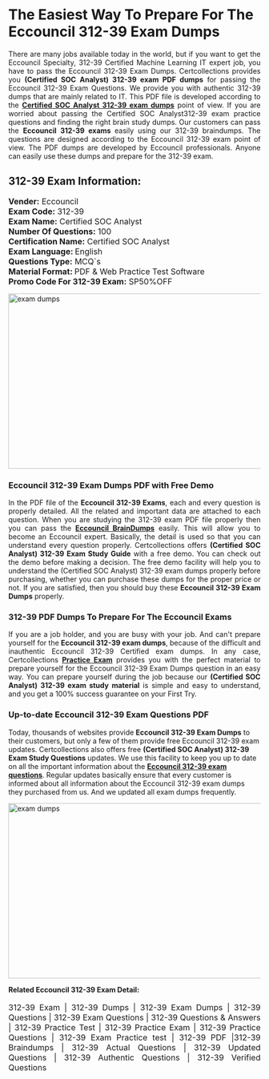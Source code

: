 <h1>The Easiest Way To Prepare For The Eccouncil 312-39 Exam Dumps</h1> <p style="text-align:justify">There are many jobs available today in the world, but if you want to get the Eccouncil Specialty, 312-39 Certified Machine Learning IT expert job, you have to pass the Eccouncil 312-39 Exam Dumps. Certcollections provides you <strong>(Certified SOC Analyst) 312-39 exam PDF dumps</strong> for passing the Eccouncil 312-39 Exam Questions. We provide you with authentic 312-39 dumps that are mainly related to IT. This PDF file is developed according to the <a href="https://www.certsofficial.com/eccouncil/312-39-questions"><strong>Certified SOC Analyst 312-39 exam dumps</strong></a> point of view. If you are worried about passing the Certified SOC Analyst312-39 exam practice questions and finding the right brain study dumps. Our customers can pass the <strong>Eccouncil 312-39 exams </strong>easily using our 312-39 braindumps. The questions are designed according to the Eccouncil 312-39 exam point of view. The PDF dumps are developed by Eccouncil professionals. Anyone can easily use these dumps and prepare for the 312-39 exam.</p> <h2><strong>312-39 Exam Information:</strong></h2> <p><span style="font-size:16px"><strong>Vender:</strong> Eccouncil<br /> <strong>Exam Code:</strong> 312-39<br /> <strong>Exam Name:</strong> Certified SOC Analyst<br /> <strong>Number Of Questions:</strong> 100<br /> <strong>Certification Name:</strong> Certified SOC Analyst<br /> <strong>Exam Language: </strong>English<br /> <strong>Questions Type:</strong> MCQ`s<br /> <strong>Material Format: </strong>PDF & Web Practice Test Software<br /> <strong>Promo Code For 312-39 Exam:</strong> SP50%OFF</span></p> <p><a href="https://www.certsofficial.com/eccouncil/312-39-questions" rel="no-follow"><img alt="exam dumps" src="https://www.certcollections.com/uploads/content/certsofficial.jpg" style="height:350px; width:750px" /></a></p> <h3><strong>Eccouncil 312-39 Exam Dumps PDF with Free Demo</strong></h3> <p style="text-align:justify">In the PDF file of the <strong>Eccouncil 312-39 Exams</strong>, each and every question is properly detailed. All the related and important data are attached to each question. When you are studying the 312-39 exam PDF file properly then you can pass the <a href="https://www.certsofficial.com/eccouncil-dumps"><strong>Eccouncil BrainDumps</strong></a> easily. This will allow you to become an Eccouncil expert. Basically, the detail is used so that you can understand every question properly. Certcollections offers <strong>(Certified SOC Analyst) 312-39 Exam Study Guide</strong> with a free demo. You can check out the demo before making a decision. The free demo facility will help you to understand the (Certified SOC Analyst) 312-39 exam dumps properly before purchasing, whether you can purchase these dumps for the proper price or not. If you are satisfied, then you should buy these <strong>Eccouncil 312-39 Exam Dumps</strong> properly.</p> <h3><strong>312-39 PDF Dumps To Prepare For The Eccouncil Exams</strong></h3> <p style="text-align:justify">If you are a job holder, and you are busy with your job. And can't prepare yourself for the <strong>Eccouncil 312-39 exam dumps</strong>, because of the difficult and inauthentic Eccouncil 312-39 Certified exam dumps. In any case, Certcollections <strong><a href="https://www.certsofficial.com/">Practice Exam</a></strong> provides you with the perfect material to prepare yourself for the Eccouncil 312-39 Exam Dumps question in an easy way. You can prepare yourself during the job because our <strong>(Certified SOC Analyst) 312-39 exam study material</strong> is simple and easy to understand, and you get a 100% success guarantee on your First Try.</p> <h3><strong>Up-to-date Eccouncil 312-39 Exam Questions PDF</strong></h3> <p>Today, thousands of websites provide <strong>Eccouncil 312-39 Exam Dumps</strong> to their customers, but only a few of them provide free Eccouncil 312-39 exam updates. Certcollections also offers free <strong>(Certified SOC Analyst) 312-39 Exam Study Questions</strong> updates. We use this facility to keep you up to date on all the important information about the <a href="https://www.certsofficial.com/eccouncil/312-39-questions"><strong>Eccouncil 312-39 exam questions</strong></a>. Regular updates basically ensure that every customer is informed about all information about the Eccouncil 312-39 exam dumps they purchased from us. And we updated all exam dumps frequently.</p> <p><a href="https://www.certsofficial.com/eccouncil/312-39-questions"><img alt="exam dumps " src="https://www.certcollections.com/uploads/content/certsofficial2.jpg" style="height:350px; width:750px" /></a></p> <p style="text-align:justify"><span style="font-size:14px"><strong>Related Eccouncil 312-39 Exam Detail:</strong></span><br /> <br /> <span style="font-size:16px">312-39 Exam | 312-39 Dumps | 312-39 Exam Dumps | 312-39 Questions | 312-39 Exam Questions | 312-39 Questions & Answers | 312-39 Practice Test | 312-39 Practice Exam | 312-39 Practice Questions | 312-39 Exam Practice test | 312-39 PDF |312-39 Braindumps | 312-39 Actual Questions | 312-39 Updated Questions | 312-39 Authentic Questions | 312-39 Verified Questions</span></p>
